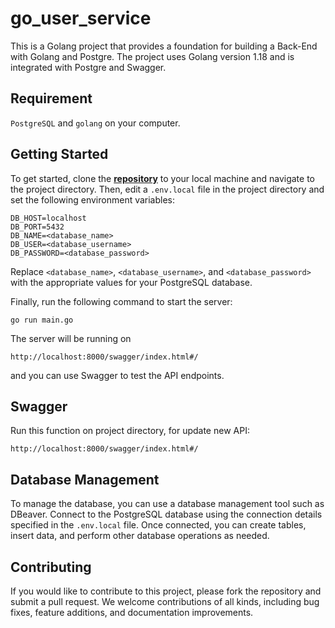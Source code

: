 # go_user_service
This is a Golang project that provides a foundation for building a Back-End with Golang and Postgre. The project uses Golang version 1.18 and is integrated with Postgre and Swagger.

## Requirement
`PostgreSQL` and `golang` on your computer.

## Getting Started
To get started, clone the [**repository**](https://github.com/klaveriuzent/go_user_service) to your local machine and navigate to the project directory. Then, edit a `.env.local` file in the project directory and set the following environment variables:

```
DB_HOST=localhost
DB_PORT=5432
DB_NAME=<database_name>
DB_USER=<database_username>
DB_PASSWORD=<database_password>
```

Replace `<database_name>`, `<database_username>`, and `<database_password>` with the appropriate values for your PostgreSQL database.

Finally, run the following command to start the server:
```
go run main.go
```

The server will be running on
```
http://localhost:8000/swagger/index.html#/
```
and you can use Swagger to test the API endpoints.

## Swagger
Run this function on project directory, for update new API:
```
http://localhost:8000/swagger/index.html#/
```

## Database Management
To manage the database, you can use a database management tool such as DBeaver. Connect to the PostgreSQL database using the connection details specified in the `.env.local` file. Once connected, you can create tables, insert data, and perform other database operations as needed.

## Contributing
If you would like to contribute to this project, please fork the repository and submit a pull request. We welcome contributions of all kinds, including bug fixes, feature additions, and documentation improvements.
